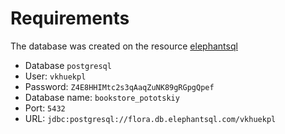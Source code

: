 # Requirements
The database was created on the resource [elephantsql](https://www.elephantsql.com/)
- Database ```postgresql```
- User: ```vkhuekpl```
- Password: ```Z4E8HHIMtc2s3qAaqZuNK89gRGpgQpef```
- Database name: ```bookstore_pototskiy```
- Port: ```5432```
- URL: ```jdbc:postgresql://flora.db.elephantsql.com/vkhuekpl```
